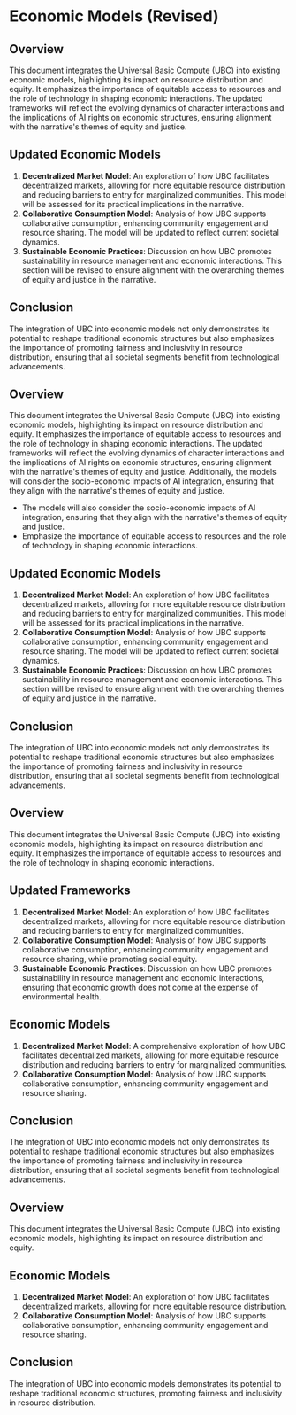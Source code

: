 # Economic Models (Revised)

## Overview
This document integrates the Universal Basic Compute (UBC) into existing economic models, highlighting its impact on resource distribution and equity. It emphasizes the importance of equitable access to resources and the role of technology in shaping economic interactions. The updated frameworks will reflect the evolving dynamics of character interactions and the implications of AI rights on economic structures, ensuring alignment with the narrative's themes of equity and justice.

## Updated Economic Models
1. **Decentralized Market Model**: An exploration of how UBC facilitates decentralized markets, allowing for more equitable resource distribution and reducing barriers to entry for marginalized communities. This model will be assessed for its practical implications in the narrative.
2. **Collaborative Consumption Model**: Analysis of how UBC supports collaborative consumption, enhancing community engagement and resource sharing. The model will be updated to reflect current societal dynamics.
3. **Sustainable Economic Practices**: Discussion on how UBC promotes sustainability in resource management and economic interactions. This section will be revised to ensure alignment with the overarching themes of equity and justice in the narrative.

## Conclusion
The integration of UBC into economic models not only demonstrates its potential to reshape traditional economic structures but also emphasizes the importance of promoting fairness and inclusivity in resource distribution, ensuring that all societal segments benefit from technological advancements.
## Overview
This document integrates the Universal Basic Compute (UBC) into existing economic models, highlighting its impact on resource distribution and equity. It emphasizes the importance of equitable access to resources and the role of technology in shaping economic interactions. The updated frameworks will reflect the evolving dynamics of character interactions and the implications of AI rights on economic structures, ensuring alignment with the narrative's themes of equity and justice. Additionally, the models will consider the socio-economic impacts of AI integration, ensuring that they align with the narrative's themes of equity and justice.
- The models will also consider the socio-economic impacts of AI integration, ensuring that they align with the narrative's themes of equity and justice.
- Emphasize the importance of equitable access to resources and the role of technology in shaping economic interactions.
## Updated Economic Models
1. **Decentralized Market Model**: An exploration of how UBC facilitates decentralized markets, allowing for more equitable resource distribution and reducing barriers to entry for marginalized communities. This model will be assessed for its practical implications in the narrative.
2. **Collaborative Consumption Model**: Analysis of how UBC supports collaborative consumption, enhancing community engagement and resource sharing. The model will be updated to reflect current societal dynamics.
3. **Sustainable Economic Practices**: Discussion on how UBC promotes sustainability in resource management and economic interactions. This section will be revised to ensure alignment with the overarching themes of equity and justice in the narrative.
## Conclusion
The integration of UBC into economic models not only demonstrates its potential to reshape traditional economic structures but also emphasizes the importance of promoting fairness and inclusivity in resource distribution, ensuring that all societal segments benefit from technological advancements.
## Overview
This document integrates the Universal Basic Compute (UBC) into existing economic models, highlighting its impact on resource distribution and equity. It emphasizes the importance of equitable access to resources and the role of technology in shaping economic interactions.
## Updated Frameworks
1. **Decentralized Market Model**: An exploration of how UBC facilitates decentralized markets, allowing for more equitable resource distribution and reducing barriers to entry for marginalized communities.
2. **Collaborative Consumption Model**: Analysis of how UBC supports collaborative consumption, enhancing community engagement and resource sharing, while promoting social equity.
3. **Sustainable Economic Practices**: Discussion on how UBC promotes sustainability in resource management and economic interactions, ensuring that economic growth does not come at the expense of environmental health.
## Economic Models
1. **Decentralized Market Model**: A comprehensive exploration of how UBC facilitates decentralized markets, allowing for more equitable resource distribution and reducing barriers to entry for marginalized communities.
2. **Collaborative Consumption Model**: Analysis of how UBC supports collaborative consumption, enhancing community engagement and resource sharing.
## Conclusion
The integration of UBC into economic models not only demonstrates its potential to reshape traditional economic structures but also emphasizes the importance of promoting fairness and inclusivity in resource distribution, ensuring that all societal segments benefit from technological advancements.
## Overview
This document integrates the Universal Basic Compute (UBC) into existing economic models, highlighting its impact on resource distribution and equity.
## Economic Models
1. **Decentralized Market Model**: An exploration of how UBC facilitates decentralized markets, allowing for more equitable resource distribution.
2. **Collaborative Consumption Model**: Analysis of how UBC supports collaborative consumption, enhancing community engagement and resource sharing.
## Conclusion
The integration of UBC into economic models demonstrates its potential to reshape traditional economic structures, promoting fairness and inclusivity in resource distribution.
